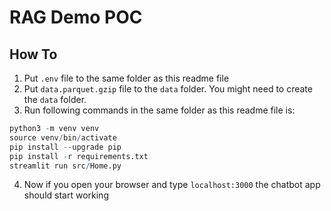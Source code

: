 # RAG Demo POC

## How To

1.  Put `.env` file to the same folder as this readme file
2.  Put `data.parquet.gzip` file to the `data` folder. You might need to create the `data` folder.
3.  Run following commands in the same folder as this readme file is:

```r
python3 -m venv venv
source venv/bin/activate
pip install --upgrade pip
pip install -r requirements.txt
streamlit run src/Home.py
```

4.  Now if you open your browser and type `localhost:3000` the chatbot app should start working
